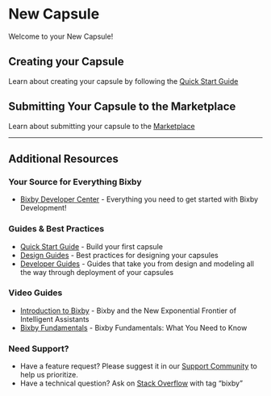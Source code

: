 # New Capsule

Welcome to your New Capsule!

## Creating your Capsule

Learn about creating your capsule by following the [Quick Start Guide](https://bixbydevelopers.com/dev/docs/get-started/quick-start)

## Submitting Your Capsule to the Marketplace

Learn about submitting your capsule to the [Marketplace](https://bixbydevelopers.com/dev/docs/dev-guide/developers/deploying.can-submission#about-the-marketplace)

---

## Additional Resources

### Your Source for Everything Bixby

* [Bixby Developer Center](https://bixbydevelopers.com) - Everything you need to get started with Bixby Development!

### Guides & Best Practices

* [Quick Start Guide](https://bixbydevelopers.com/dev/docs/get-started/quick-start) - Build your first capsule
* [Design Guides](https://bixbydevelopers.com/dev/docs/dev-guide/design-guides) - Best practices for designing your capsules
* [Developer Guides](https://bixbydevelopers.com/dev/docs/dev-guide/developers) - Guides that take you from design and modeling all the way through deployment of your capsules

### Video Guides

* [Introduction to Bixby](https://youtu.be/DFvpK4PosvI) - Bixby and the New Exponential Frontier of Intelligent Assistants
* [Bixby Fundamentals](https://bixby.developer.samsung.com/newsroom/en-us/Teaching-Bixby-Fundamentals-What-You-Need-to-Know) - Bixby Fundamentals: What You Need to Know

### Need Support?

* Have a feature request? Please suggest it in our [Support Community](https://support.bixbydevelopers.com/hc/en-us/community/topics/360000183273-Feature-Requests) to help us prioritize.
* Have a technical question? Ask on [Stack Overflow](https://stackoverflow.com/questions/tagged/bixby) with tag “bixby”
